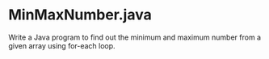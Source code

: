 # MinMaxNumber.java
Write a Java program to find out the minimum and maximum number from a given array using for-each loop.
